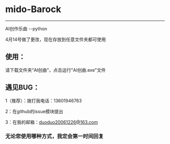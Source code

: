 # mido-Barock
------------------------------------------

AI创作乐曲
          --python

4月14号做了更改，现在存放到任意文件夹都可使用

## 使用：

请下载文件夹“AI创曲”，点击运行"AI创曲.exe"文件


## 遇见BUG：

1（推荐）：拨打我电话：13601946763

2：在github的issue模块提出

3：在我的邮箱：duoduo20061226@163.com

### 无论您使用哪种方式，我定会第一时间回复
